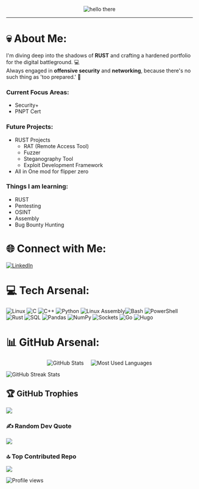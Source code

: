  <p align="center">
  <img src="https://github.com/SirChronicle/SirChronicle/blob/main/assets/hello%20big.gif?raw=true" width="max-width: 100%" alt="hello there">
</p>

---

# 💀 About Me: 
I'm diving deep into the shadows of **RUST** and crafting a hardened portfolio for the digital battleground. 💻  
Always engaged in **offensive security** and **networking**, because there's no such thing as 'too prepared.' 🗼

### Current Focus Areas:
- Security+
- PNPT Cert

### Future Projects:
- RUST Projects
  - RAT (Remote Access Tool)
  - Fuzzer
  - Steganography Tool
  - Exploit Development Framework
- All in One mod for flipper zero

### Things I am learning:
- RUST
- Pentesting
- OSINT
- Assembly
- Bug Bounty Hunting

# 🌐 Connect with Me:
[![LinkedIn](https://img.shields.io/badge/LinkedIn-%230077B5.svg?logo=linkedin&logoColor=white&style=for-the-badge)](https://linkedin.com/in/tanmay-sharma-36663716b)

# 💻 Tech Arsenal:

![Linux](https://img.shields.io/badge/Linux-%23ff0000?style=for-the-badge&logo=linux&logoColor=black) ![C](https://img.shields.io/badge/C-%2300599C.svg?style=for-the-badge&logo=c&logoColor=white) ![C++](https://img.shields.io/badge/C++-%2300599C.svg?style=for-the-badge&logo=c%2B%2B&logoColor=white) ![Python](https://img.shields.io/badge/Python-%233776AB?style=for-the-badge&logo=python&logoColor=ffdd54) ![Linux Assembly](https://img.shields.io/badge/Linux%20x86%20Assembly-%23121011.svg?style=for-the-badge&logo=linux&logoColor=white)![Bash](https://img.shields.io/badge/Bash-%23121011.svg?style=for-the-badge&logo=gnu-bash&logoColor=white) ![PowerShell](https://img.shields.io/badge/PowerShell-%235391FE?style=for-the-badge&logo=powershell&logoColor=white)  ![Rust](https://img.shields.io/badge/Rust-%23000000.svg?style=for-the-badge&logo=rust&logoColor=white) ![SQL](https://img.shields.io/badge/SQL-%2307405e.svg?style=for-the-badge&logo=sqlite&logoColor=white)  ![Pandas](https://img.shields.io/badge/Pandas-%23150458.svg?style=for-the-badge&logo=pandas&logoColor=white) ![NumPy](https://img.shields.io/badge/NumPy-%23013243.svg?style=for-the-badge&logo=numpy&logoColor=white)  ![Sockets](https://img.shields.io/badge/Socket-Programming-%23013243.svg?style=for-the-badge&logo=socket.io&logoColor=white)  ![Go](https://img.shields.io/badge/Go-%2300ADD8.svg?style=for-the-badge&logo=go&logoColor=white)  ![Hugo](https://img.shields.io/badge/Hugo-%23FF4088.svg?style=for-the-badge&logo=hugo&logoColor=white)  

# 📊 GitHub Arsenal:
<div align="left" style="display: flex; justify-content: center; gap: 20px;">
  <!-- GitHub Stats -->
  <img src="https://github-readme-stats.vercel.app/api?username=d3adp0et&hide_border=true&include_all_commits=true&count_private=true&bg_color=000000&title_color=8A2BE2&text_color=D8BFD8&icon_color=9370DB" alt="GitHub Stats" />

  <!-- Most Used Languages -->
  <img src="https://github-readme-stats.vercel.app/api/top-langs/?username=d3adp0et&hide_border=true&include_all_commits=true&count_private=true&layout=compact&bg_color=000000&title_color=8A2BE2&text_color=D8BFD8&icon_color=9370DB" alt="Most Used Languages" />
</div>

<p align="left">
  <!-- GitHub Streak Stats -->
  <img src="https://github-readme-streak-stats.herokuapp.com/?user=d3adp0et&hide_border=true&background=000000&fire=8A2BE2&ring=9370DB&currStreakLabel=9370DB&sideNums=8A2BE2&sideLabels=9370DB&dates=D8BFD8" alt="GitHub Streak Stats" />
</p>




## 🏆 GitHub Trophies
![](https://github-profile-trophy.vercel.app/?username=d3adp0et&theme=darkhub&no-frame=false&no-bg=true&margin-w=4)

### ✍️ Random Dev Quote
![](https://quotes-github-readme.vercel.app/api?type=horizontal&theme=darkhub)

### 🔝 Top Contributed Repo
![](https://github-contributor-stats.vercel.app/api?username=d3adp0et&limit=5&theme=dark&combine_all_yearly_contributions=true)

![Profile views](https://komarev.com/ghpvc/?username=Kevin-Aaaquil&color=blueviolet)
